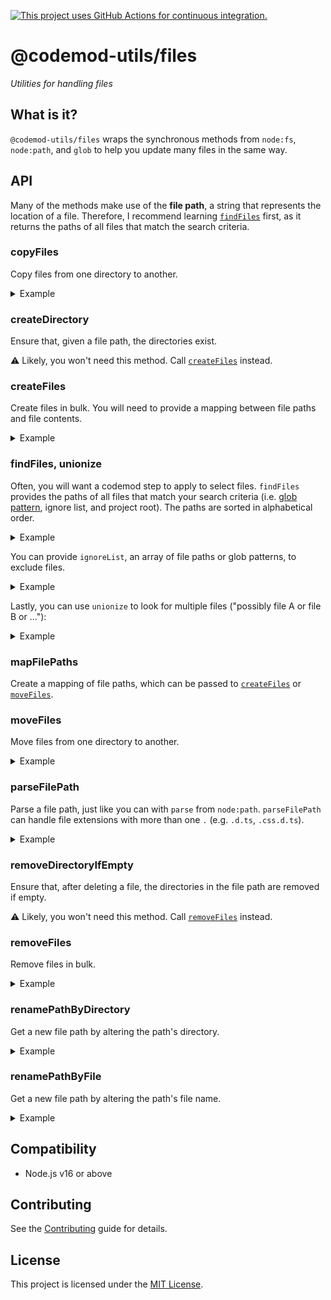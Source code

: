 [![This project uses GitHub Actions for continuous integration.](https://github.com/ijlee2/codemod-utils/actions/workflows/ci.yml/badge.svg)](https://github.com/ijlee2/codemod-utils/actions/workflows/ci.yml)

# @codemod-utils/files

_Utilities for handling files_


## What is it?

`@codemod-utils/files` wraps the synchronous methods from `node:fs`, `node:path`, and `glob` to help you update many files in the same way.


## API

Many of the methods make use of the **file path**, a string that represents the location of a file. Therefore, I recommend learning [`findFiles`](#findfiles-unionize) first, as it returns the paths of all files that match the search criteria.


### copyFiles

Copy files from one directory to another.

<details>

<summary>Example</summary>

In [`ember-codemod-v1-to-v2`](https://github.com/ijlee2/ember-codemod-v1-to-v2/), we want to copy some files from the project root to the addon package.

```js
import { copyFiles, mapFilePaths } from '@codemod-utils/files';

const filePaths = [/* ... */];

const filePathMap = mapFilePaths(filePaths, {
  from: '',
  to: '__addonLocation__',
});

copyFiles(filePathMap, {
  projectRoot: '__projectRoot__',
});
```

</details>


### createDirectory

Ensure that, given a file path, the directories exist.

⚠️ Likely, you won't need this method. Call [`createFiles`](#createfiles) instead.


### createFiles

Create files in bulk. You will need to provide a mapping between file paths and file contents.

<details>

<summary>Example</summary>

```js
import { createFiles } from '@codemod-utils/files';

const fileMap = new Map([
  ['LICENSE.md', 'The MIT License (MIT)'],
  ['README.md', '# ember-container-query'],
]);

createFiles(fileMap, {
  projectRoot: '__projectRoot__',
});
```

</details>


### findFiles, unionize

Often, you will want a codemod step to apply to select files. `findFiles` provides the paths of all files that match your search criteria (i.e. [glob pattern](https://github.com/isaacs/node-glob#glob-primer), ignore list, and project root). The paths are sorted in alphabetical order.

<details>

<summary>Example</summary>

In [`ember-codemod-v1-to-v2`](https://github.com/ijlee2/ember-codemod-v1-to-v2/), we want to move the `tests/dummy` folder to the test-app package.

```js
import { findfiles } from '@codemod-utils/files';

const filePaths = findFiles('tests/dummy/**/*', {
  projectRoot: '__projectRoot__',
});
```

</details>

You can provide `ignoreList`, an array of file paths or glob patterns, to exclude files.

<details>

<summary>Example</summary>

In [`ember-codemod-v1-to-v2`](https://github.com/ijlee2/ember-codemod-v1-to-v2/), we want to move some files in `tests` to the test-app package's `tests` folder.

```js
import { findfiles } from '@codemod-utils/files';

const filePaths = findFiles('tests/**/*', {
  ignoreList: ['tests/dummy/**/*'],
  projectRoot: '__projectRoot__',
});
```

</details>

Lastly, you can use `unionize` to look for multiple files ("possibly file A or file B or ..."):

<details>

<summary>Example</summary>

```js
import { findfiles, unionize } from '@codemod-utils/files';

const files = ['LICENSE.md', 'README.md'];

const filePaths = findFiles(unionize(files), {
  projectRoot: '__projectRoot__',
});
```

</details>


### mapFilePaths

Create a mapping of file paths, which can be passed to [`createFiles`](#createfiles) or [`moveFiles`](#movefiles). 


### moveFiles

Move files from one directory to another.

<details>

<summary>Example</summary>

In [`ember-codemod-v1-to-v2`](https://github.com/ijlee2/ember-codemod-v1-to-v2/), we want to move some files from the project root to the test-app package.

```js
import { mapFilePaths, moveFiles } from '@codemod-utils/files';

const filePaths = [/* ... */];

const filePathMap = mapFilePaths(filePaths, {
  from: '',
  to: '__testAppLocation__',
});

moveFiles(filePathMap, {
  projectRoot: '__projectRoot__',
});
```

</details>


### parseFilePath

Parse a file path, just like you can with `parse` from `node:path`. `parseFilePath` can handle file extensions with more than one `.` (e.g. `.d.ts`, `.css.d.ts`).

<details>

<summary>Example</summary>

```js
import { parseFilePath } from '@codemod-utils/files';

const filePath = 'src/components/navigation-menu.d.ts';
const { base, dir, ext, name } = parseFilePath(filePath);

/*
  base = 'navigation-menu.d.ts'
  dir = 'src/components'
  ext = '.d.ts'
  name = 'navigation-menu'
*/
```

</details>


### removeDirectoryIfEmpty

Ensure that, after deleting a file, the directories in the file path are removed if empty.

⚠️ Likely, you won't need this method. Call [`removeFiles`](#removefiles) instead.


### removeFiles

Remove files in bulk.

<details>

<summary>Example</summary>

```js
import { removeFiles } from '@codemod-utils/files';

const filePaths = ['LICENSE.md', 'README.md'];

removeFiles(filePaths, {
  projectRoot: '__projectRoot__',
});
```

</details>


### renamePathByDirectory

Get a new file path by altering the path's directory.

<details>

<summary>Example</summary>

In [`ember-codemod-v1-to-v2`](https://github.com/ijlee2/ember-codemod-v1-to-v2/), we want to compute `appReexports`. To do so, we find all files in the `app` folder, then remove the word `app` from each file path.

```js
import { findFiles, renamePathByDirectory } from '@codemod-utils/files';

function getAppReexports(options) {
  const { projectRoot } = options;

  const filePaths = findFiles('app/**/*.js', {
    cwd: projectRoot,
  });

  return filePaths
    .map((filePath) => {
      return renameDirectory(filePath, {
        from: 'app',
        to: '',
      });
    })
    .sort();
}
```

</details>


### renamePathByFile

Get a new file path by altering the path's file name.

<details>

<summary>Example</summary>

In [`ember-codemod-pod-to-octane`](https://github.com/ijlee2/ember-codemod-pod-to-octane/), we want to "un-pod" components. To do so, we find all files in the `app/components` folder, then adjust the file name.

```js
import { findFiles, renamePathByFile } from '@codemod-utils/files';

function migrationStrategyForComponentClasses(options) {
  const { projectRoot } = options;

  const filePaths = findFiles('app/components/**/component.{d.ts,js,ts}', {
    projectRoot,
  });

  return filePaths.map((oldFilePath) => {
    const newFilePath = renamePathByFile(oldFilePath, {
      find: {
        directory: 'app/components',
        file: 'component',
      },
      replace: (key) => {
        return `app/components/${key}`;
      },
    });

    return [oldFilePath, newFilePath];
  });
}
```

</details>


## Compatibility

* Node.js v16 or above


## Contributing

See the [Contributing](../../CONTRIBUTING.md) guide for details.


## License

This project is licensed under the [MIT License](LICENSE.md).
